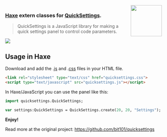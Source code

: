 <img src="https://cloud.githubusercontent.com/assets/576184/9329463/0559a0fe-45b2-11e5-8724-3a606419ecbf.png" width=100 align=right /> 

### [Haxe](http://haxe.org) extern classes for [QuickSettings](https://github.com/bit101/quicksettings).

 > QuickSettings is a JavaScript library for making a quick settings panel to control code parameters.

<img src="https://github.com/bit101/quicksettings/blob/master/images/master_demo.png" />

## Usage in Haxe

Download and add the .[js](https://raw.githubusercontent.com/bit101/quicksettings/master/quicksettings.js) and .[css](https://raw.githubusercontent.com/bit101/quicksettings/master/quicksettings.css) files in your HTML file.
```html
<link rel="stylesheet" type="text/css" href="quicksettings.css">
<script type="text/javascript" src="quicksettings.js"></script>
```

In Haxe/JavaScript you can use the panel like this:
```haxe
import quicksettings.QuickSettings;

var settings:QuickSettings = QuickSettings.create(20, 20, "Settings");
```
**Enjoy!**

Read more at the original project: https://github.com/bit101/quicksettings

